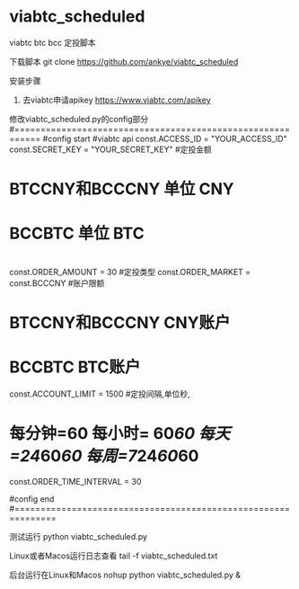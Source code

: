 # viabtc_scheduled
viabtc btc bcc 定投脚本

下载脚本
git clone https://github.com/ankye/viabtc_scheduled

安装步骤

1. 去viabtc申请apikey
https://www.viabtc.com/apikey

修改viabtc_scheduled.py的config部分
#===========================================================
#config start
#viabtc api
const.ACCESS_ID = "YOUR_ACCESS_ID"
const.SECRET_KEY = "YOUR_SECRET_KEY"
#定投金额
# BTCCNY和BCCCNY 单位 CNY
# BCCBTC        单位 BTC
# 
const.ORDER_AMOUNT = 30
#定投类型
const.ORDER_MARKET = const.BCCCNY
#账户限额
# BTCCNY和BCCCNY  CNY账户
# BCCBTC          BTC账户
const.ACCOUNT_LIMIT = 1500
#定投间隔,单位秒, 
# 每分钟=60 每小时= 60*60  每天=24*60*60 每周=7*24*60*60 
const.ORDER_TIME_INTERVAL = 30

#config end
#==============================================================

测试运行
python viabtc_scheduled.py

Linux或者Macos运行日志查看 tail -f viabtc_scheduled.txt

后台运行在Linux和Macos
nohup python viabtc_scheduled.py &
